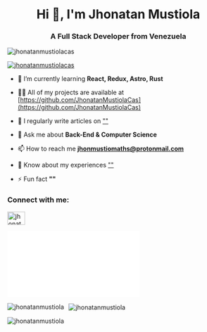 <h1 align="center">Hi 👋, I'm Jhonatan Mustiola</h1>
<h3 align="center">A Full Stack Developer from Venezuela</h3>

<p align="left"> <img src="https://komarev.com/ghpvc/?username=jhonatanmustiolacas&label=Profile%20views&color=0e75b6&style=flat" alt="jhonatanmustiolacas" /> </p>

<p align="left"> <a href="https://github.com/ryo-ma/github-profile-trophy"><img src="https://github-profile-trophy.vercel.app/?username=jhonatanmustiolacas" alt="jhonatanmustiolacas" /></a> </p>

* 🌱 I’m currently learning **React, Redux, Astro, Rust**

* 👨‍💻 All of my projects are available at [https://github.com/JhonatanMustiolaCas](https://github.com/JhonatanMustiolaCas)

* 📝 I regularly write articles on [""]("")

* 💬 Ask me about **Back-End & Computer Science**

* 📫 How to reach me **<jhonmustiomaths@protonmail.com>**

* 📄 Know about my experiences [""]("")

* ⚡ Fun fact **""**

<h3 align="left">Connect with me:</h3>
<p align="left">
<a href="https://linkedin.com/in/jhonatan-m-025812214" target="blank"><img align="center" src="https://raw.githubusercontent.com/rahuldkjain/github-profile-readme-generator/master/src/images/icons/Social/linked-in-alt.svg" alt="jhonatan mustiola" height="30" width="40" /></a>
</p>

![](./format.html)

<p><img align="left" src="https://github-readme-stats.vercel.app/api/top-langs?username=jhonatanmustiolacas&show_icons=true&theme=chartreuse-dark&locale=en&layout=compact" alt="jhonatanmustiola" /></p>

<p>&nbsp; <img align="center" src="https://github-readme-stats.vercel.app/api?username=jhonatanmustiolacas&show_icons=true&theme=chartreuse-dark&locale=en" alt="jhonatanmustiola" /></p>

<p><img align="center" src="https://github-readme-streak-stats.herokuapp.com/?theme=chartreuse-dark&user=jhonatanmustiolacas&" alt="jhonatanmustiola" /></p>
